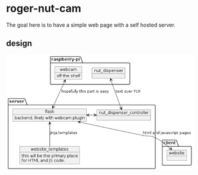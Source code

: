 # roger-nut-cam

The goal here is to have a simple web page with a self hosted server.

## design

![high level design diagram](high-level-diagram.png "Design")
